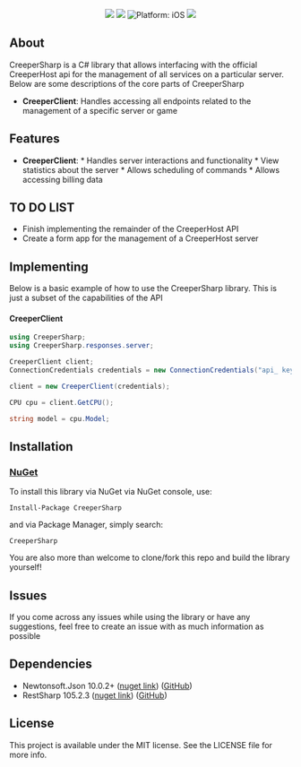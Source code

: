 <p align="center">
<a href="https://ci.appveyor.com/project/AKTheKnight/creepersharp"><img src="https://ci.appveyor.com/api/projects/status/qtixt9xkn98xluvq/branch/master?svg=true" style="max-height: 300px;"></a>
<a href="https://www.microsoft.com/net"><img src="https://img.shields.io/badge/.NET%20Framework-4.7-orange.svg" style="max-height: 300px;"></a>
<img src="https://img.shields.io/badge/Platform-.NET-lightgrey.svg" style="max-height: 300px;" alt="Platform: iOS">
<a href="https://twitter.com/AKTheKnight"><img src="https://img.shields.io/badge/Twitter-@aktheknight-blue.svg?style=flat" style="max-height: 300px;"></a>
</p>

## About
CreeperSharp is a C# library that allows interfacing with the official CreeperHost api for the management of all services on a particular server. Below are some descriptions of the core parts of CreeperSharp

* **CreeperClient**: Handles accessing all endpoints related to the management of a specific server or game

## Features
* **CreeperClient**:
		* Handles server interactions and functionality
		* View statistics about the server
		* Allows scheduling of commands
		* Allows accessing billing data

## TO DO LIST

* Finish implementing the remainder of the CreeperHost API
* Create a form app for the management of a CreeperHost server

## Implementing
Below is a basic example of how to use the CreeperSharp library. This is just a subset of the capabilities of the API

#### CreeperClient
```csharp
using CreeperSharp;
using CreeperSharp.responses.server;

CreeperClient client;
ConnectionCredentials credentials = new ConnectionCredentials("api_ key", "api_secret");

client = new CreeperClient(credentials);

CPU cpu = client.GetCPU();

string model = cpu.Model;
```

## Installation

### [NuGet](https://www.nuget.org/packages/CreeperSharp/)

To install this library via NuGet via NuGet console, use:
```
Install-Package CreeperSharp
```
and via Package Manager, simply search:
```
CreeperSharp
```
You are also more than welcome to clone/fork this repo and build the library yourself!

## Issues

If you come across any issues while using the library or have any suggestions, feel free to create an issue with as much information as possible

## Dependencies

* Newtonsoft.Json 10.0.2+ ([nuget link](https://www.nuget.org/packages/Newtonsoft.Json/10.0.2)) ([GitHub](https://github.com/JamesNK/Newtonsoft.Json))
* RestSharp 105.2.3 ([nuget link](https://www.nuget.org/packages/RestSharp/105.2.3)) ([GitHub](https://github.com/restsharp/RestSharp/))

## License

This project is available under the MIT license. See the LICENSE file for more info.

